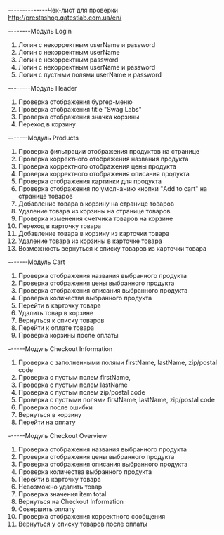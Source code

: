 --------------Чек-лист для проверки http://prestashop.qatestlab.com.ua/en/

--------Модуль Login
1. Логин с некорректным userName и password
2. Логин с некорректным userName
3. Логин с некорректным password
4. Логин с некорректным userName и password
5. Логин с пустыми полями userName и password

--------Модуль Header
1. Проверка отображения бургер-меню
2. Проверка отображения title "Swag Labs"
3. Проверка отображения значка корзины
4. Переход в корзину

-------Модуль Products
1. Проверка фильтрации отображения продуктов на странице
2. Проверка корректного отображения названия продукта
3. Проверка корректного отображения цены продукта
4. Проверка корректного отображения описания продукта
5. Проверка отображения картинки для продукта
6. Проверка отображения по умолчанию кнопки "Add to cart" на странице товаров
7. Добавление товара в корзину на странице товаров
8. Удаление товара из корзины на странице товаров
9. Проверка изменения счетчика товаров на корзине
10. Переход в карточку товара
11. Добавление товара в корзину из карточки товара
12. Удаление товара из корзины в карточке товара
13. Возможность вернуться к списку товаров из карточки товара

-------Модуль Cart
1. Проверка отображения названия выбранного продукта
2. Проверка отображения цены выбранного продукта
3. Проверка отображения описания выбранного продукта
4. Проверка количества выбранного продукта
5. Перейти в карточку товара
6. Удалить товар в корзине
7. Вернуться к списку товаров
8. Перейти к оплате товара
9. Проверка корзины после оплаты

------Модуль Checkout Information
1. Проверка с заполненными полями firstName, lastName, zip/postal code
2. Проверка с пустым полем firstName,
3. Проверка с пустым полем lastName
4. Проверка с пустым полем zip/postal code
5. Проверка с пустыми полями firstName, lastName, zip/postal code
6. Проверка после ошибки
7. Вернуться в корзину
8. Перейти на оплату

------Модуль Checkout Overview
1. Проверка отображения названия выбранного продукта
2. Проверка отображения цены выбранного продукта
3. Проверка отображения описания выбранного продукта
4. Проверка количества выбранного продукта
5. Перейти в карточку товара
6. Невозможно удалить товар
7. Проверка значения item total
8. Вернуться на Checkout Information
9. Совершить оплату
10. Проверка отображения корректного сообщения
11. Вернуться у списку товаров после оплаты
